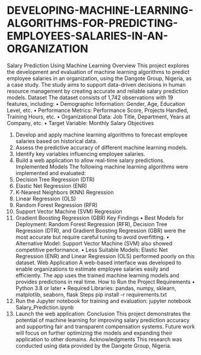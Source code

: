 # DEVELOPING-MACHINE-LEARNING-ALGORITHMS-FOR-PREDICTING-EMPLOYEES-SALARIES-IN-AN-ORGANIZATION

Salary Prediction Using Machine Learning
Overview
This project explores the development and evaluation of machine learning algorithms to predict employee salaries in an organization, using the Dangote Group, Nigeria, as a case study. The study aims to support data-driven decisions in human resource management by creating accurate and reliable salary prediction models.
Dataset
The dataset consists of 1,742 observations with 19 features, including:
•	Demographic Information: Gender, Age, Education Level, etc.
•	Performance Metrics: Performance Score, Projects Handled, Training Hours, etc.
•	Organizational Data: Job Title, Department, Years at Company, etc.
•	Target Variable: Monthly Salary
Objectives
1.	Develop and apply machine learning algorithms to forecast employee salaries based on historical data.
2.	Assess the predictive accuracy of different machine learning models.
3.	Identify key variables influencing employee salaries.
4.	Build a web application to allow real-time salary predictions.
Implemented Models
The following machine learning algorithms were implemented and evaluated:
1.	Decision Tree Regression (DTR)
2.	Elastic Net Regression (ENR)
3.	K-Nearest Neighbors (KNN) Regression
4.	Linear Regression (OLS)
5.	Random Forest Regression (RFR)
6.	Support Vector Machine (SVM) Regression
7.	Gradient Boosting Regression (GBR)
Key Findings
•	Best Models for Deployment: Random Forest Regression (RFR), Decision Tree Regression (DTR), and Gradient Boosting Regression (GBR) were the most accurate but require careful tuning to avoid overfitting.
•	Alternative Model: Support Vector Machine (SVM) also showed competitive performance.
•	Less Suitable Models: Elastic Net Regression (ENR) and Linear Regression (OLS) performed poorly on this dataset.
Web Application
A web-based interface was developed to enable organizations to estimate employee salaries easily and efficiently. The app uses the trained machine learning models and provides predictions in real time.
How to Run the Project
Requirements
•	Python 3.8 or later
•	Required Libraries: pandas, numpy, sklearn, matplotlib, seaborn, flask
Steps
pip install -r requirements.txt  
1.	Run the Jupyter notebook for training and evaluation:
jupyter notebook Salary_Prediction.ipynb  
2.	Launch the web application:
Conclusion
This project demonstrates the potential of machine learning for improving salary prediction accuracy and supporting fair and transparent compensation systems. Future work will focus on further optimizing the models and expanding their application to other domains.
Acknowledgments
This research was conducted using data provided by the Dangote Group, Nigeria.
